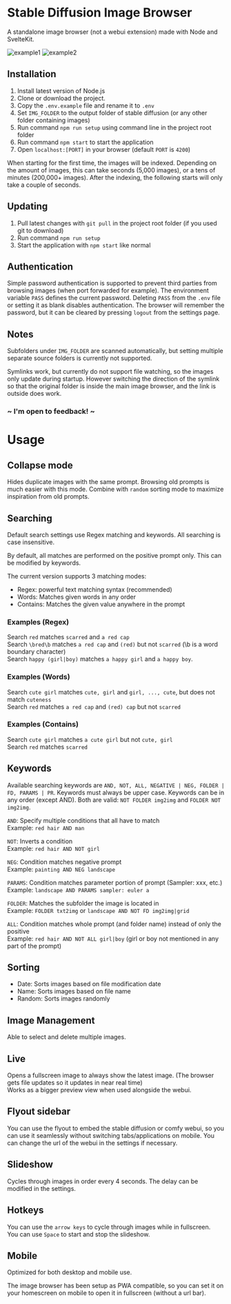 # Stable Diffusion Image Browser

A standalone image browser (not a webui extension) made with Node and SvelteKit.

![example1](https://i.imgur.com/hcVQDZx.png)
![example2](https://i.imgur.com/963zv3L.png)

## Installation

1) Install latest version of Node.js
2) Clone or download the project.
3) Copy the `.env.example` file and rename it to `.env`
4) Set `IMG_FOLDER` to the output folder of stable diffusion (or any other folder containing images)
5) Run command `npm run setup` using command line in the project root folder
6) Run command `npm start` to start the application
7) Open `localhost:[PORT]` in your browser (default `PORT` is `4200`)

When starting for the first time, the images will be indexed. Depending on the amount of images, this can take seconds (5,000 images), or a tens of minutes (200,000+ images). After the indexing, the following starts will only take a couple of seconds.

## Updating

1) Pull latest changes with `git pull` in the project root folder (if you used git to download)
2) Run command `npm run setup`
3) Start the application with `npm start` like normal

## Authentication

Simple password authentication is supported to prevent third parties from browsing images (when port forwarded for example).
The environment variable `PASS` defines the current password. Deleting `PASS` from the `.env` file or setting it as blank disables authentication.
The browser will remember the password, but it can be cleared by pressing `logout` from the settings page.

## Notes

Subfolders under `IMG_FOLDER` are scanned automatically, but setting multiple separate source folders is currently not supported.

Symlinks work, but currently do not support file watching, so the images only update during startup. However switching the direction of the symlink so that the original folder is inside the main image browser, and the link is outside does work.

### ~ I'm open to feedback! ~

# Usage
## Collapse mode
Hides duplicate images with the same prompt. Browsing old prompts is much easier with this mode. Combine with `random` sorting mode to maximize inspiration from old prompts.

## Searching

Default search settings use Regex matching and keywords. All searching is case insensitive.

By default, all matches are performed on the positive prompt only. This can be modified by keywords.

The current version supports 3 matching modes:
- Regex: powerful text matching syntax (recommended)
- Words: Matches given words in any order
- Contains: Matches the given value anywhere in the prompt

### Examples (Regex)
Search `red` matches `scarred` and `a red cap`  
Search `\bred\b` matches `a red cap` and `(red)` but not `scarred` (\b is a word boundary character)  
Search `happy (girl|boy)` matches `a happy girl` and `a happy boy`.

### Examples (Words)
Search `cute girl` matches `cute, girl` and `girl, ..., cute`, but does not match `cuteness`  
Search `red` matches `a red cap` and `(red) cap` but not `scarred`

### Examples (Contains)
Search `cute girl` matches `a cute girl` but not `cute, girl`  
Search `red` matches `scarred`

## Keywords

Available searching keywords are `AND, NOT, ALL, NEGATIVE | NEG, FOLDER | FD, PARAMS | PR`. Keywords must always be upper case. Keywords can be in any order (except AND). Both are valid: `NOT FOLDER img2img` and `FOLDER NOT img2img`.

`AND`: Specify multiple conditions that all have to match  
Example: `red hair AND man`

`NOT`: Inverts a condition  
Example: `red hair AND NOT girl`

`NEG`: Condition matches negative prompt  
Example: `painting AND NEG landscape`

`PARAMS`: Condition matches parameter portion of prompt (Sampler: xxx, etc.)  
Example: `landscape AND PARAMS sampler: euler a`

`FOLDER`: Matches the subfolder the image is located in  
Example: `FOLDER txt2img` or `landscape AND NOT FD img2img|grid`

`ALL`: Condition matches whole prompt (and folder name) instead of only the positive  
Example: `red hair AND NOT ALL girl|boy` (girl or boy not mentioned in any part of the prompt)

## Sorting
- Date: Sorts images based on file modification date
- Name: Sorts images based on file name
- Random: Sorts images randomly

## Image Management
Able to select and delete multiple images.

## Live
Opens a fullscreen image to always show the latest image. (The browser gets file updates so it updates in near real time)  
Works as a bigger preview view when used alongside the webui.

## Flyout sidebar
You can use the flyout to embed the stable diffusion or comfy webui, so you can use it seamlessly without switching tabs/applications on mobile.
You can change the url of the webui in the settings if necessary.

## Slideshow
Cycles through images in order every 4 seconds. The delay can be modified in the settings.

## Hotkeys
You can use the `arrow keys` to cycle through images while in fullscreen.  
You can use `Space` to start and stop the slideshow.

## Mobile
Optimized for both desktop and mobile use.

The image browser has been setup as PWA compatible, so you can set it on your homescreen on mobile to open it in fullscreen (without a url bar).
